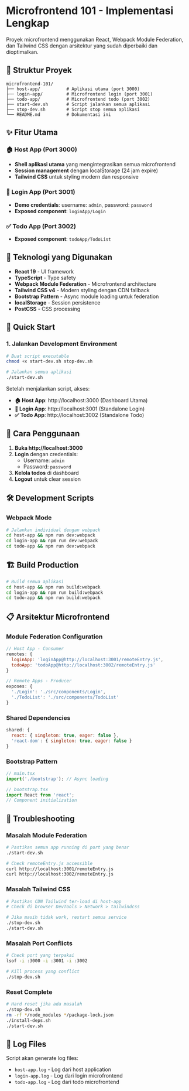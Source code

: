 # Microfrontend 101 - Implementasi Lengkap

Proyek microfrontend menggunakan React, Webpack Module Federation, dan Tailwind CSS dengan arsitektur yang sudah diperbaiki dan dioptimalkan.

## 🚀 Struktur Proyek

```
microfrontend-101/
├── host-app/          # Aplikasi utama (port 3000)
├── login-app/         # Microfrontend login (port 3001)
├── todo-app/          # Microfrontend todo (port 3002)
├── start-dev.sh       # Script jalankan semua aplikasi
├── stop-dev.sh        # Script stop semua aplikasi
└── README.md          # Dokumentasi ini
```

## ✨ Fitur Utama

### 🏠 Host App (Port 3000)

- **Shell aplikasi utama** yang mengintegrasikan semua microfrontend
- **Session management** dengan localStorage (24 jam expire)
- **Tailwind CSS** untuk styling modern dan responsive

### 🔐 Login App (Port 3001)

- **Demo credentials**: username: `admin`, password: `password`
- **Exposed component**: `loginApp/Login`

### ✅ Todo App (Port 3002)

- **Exposed component**: `todoApp/TodoList`

## 🔧 Teknologi yang Digunakan

- **React 19** - UI framework
- **TypeScript** - Type safety
- **Webpack Module Federation** - Microfrontend architecture
- **Tailwind CSS v4** - Modern styling dengan CDN fallback
- **Bootstrap Pattern** - Async module loading untuk federation
- **localStorage** - Session persistence
- **PostCSS** - CSS processing

## 🚀 Quick Start

### 1. Jalankan Development Environment

```bash
# Buat script executable
chmod +x start-dev.sh stop-dev.sh

# Jalankan semua aplikasi
./start-dev.sh
```

Setelah menjalankan script, akses:

- **🏠 Host App**: http://localhost:3000 (Dashboard Utama)
- **🔐 Login App**: http://localhost:3001 (Standalone Login)
- **✅ Todo App**: http://localhost:3002 (Standalone Todo)

## 📱 Cara Penggunaan

1. **Buka http://localhost:3000**
2. **Login** dengan credentials:
   - Username: `admin`
   - Password: `password`
3. **Kelola todos** di dashboard
4. **Logout** untuk clear session

## 🛠️ Development Scripts

### Webpack Mode

```bash
# Jalankan individual dengan webpack
cd host-app && npm run dev:webpack
cd login-app && npm run dev:webpack
cd todo-app && npm run dev:webpack
```

## 🏗️ Build Production

```bash
# Build semua aplikasi
cd host-app && npm run build:webpack
cd login-app && npm run build:webpack
cd todo-app && npm run build:webpack
```

## 📋 Arsitektur Microfrontend

### Module Federation Configuration

```javascript
// Host App - Consumer
remotes: {
  loginApp: 'loginApp@http://localhost:3001/remoteEntry.js',
  todoApp: 'todoApp@http://localhost:3002/remoteEntry.js'
}

// Remote Apps - Producer
exposes: {
  './Login': './src/components/Login',
  './TodoList': './src/components/TodoList'
}
```

### Shared Dependencies

```javascript
shared: {
  react: { singleton: true, eager: false },
  'react-dom': { singleton: true, eager: false }
}
```

### Bootstrap Pattern

```javascript
// main.tsx
import('./bootstrap'); // Async loading

// bootstrap.tsx
import React from 'react';
// Component initialization
```

## 🐛 Troubleshooting

### Masalah Module Federation

```bash
# Pastikan semua app running di port yang benar
./start-dev.sh

# Check remoteEntry.js accessible
curl http://localhost:3001/remoteEntry.js
curl http://localhost:3002/remoteEntry.js
```

### Masalah Tailwind CSS

```bash
# Pastikan CDN Tailwind ter-load di host-app
# Check di browser DevTools > Network > tailwindcss

# Jika masih tidak work, restart semua service
./stop-dev.sh
./start-dev.sh
```

### Masalah Port Conflicts

```bash
# Check port yang terpakai
lsof -i :3000 -i :3001 -i :3002

# Kill process yang conflict
./stop-dev.sh
```

### Reset Complete

```bash
# Hard reset jika ada masalah
./stop-dev.sh
rm -rf */node_modules */package-lock.json
./install-deps.sh
./start-dev.sh
```

## 📝 Log Files

Script akan generate log files:

- `host-app.log` - Log dari host application
- `login-app.log` - Log dari login microfrontend
- `todo-app.log` - Log dari todo microfrontend
